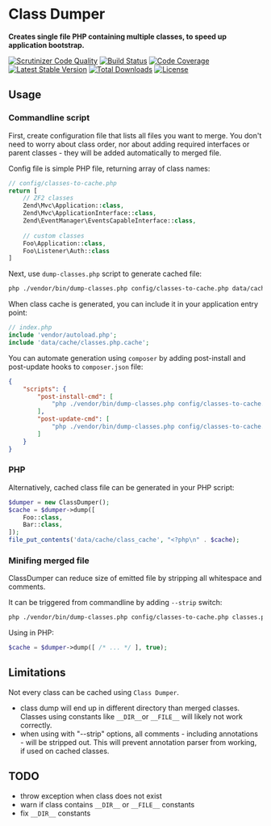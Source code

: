 Class Dumper
============

**Creates single file PHP containing multiple classes, to speed up application bootstrap.**

[![Scrutinizer Code Quality](https://scrutinizer-ci.com/g/mtymek/class-dumper/badges/quality-score.png?b=master)](https://scrutinizer-ci.com/g/mtymek/class-dumper/?branch=master)
[![Build Status](https://scrutinizer-ci.com/g/mtymek/class-dumper/badges/build.png?b=master)](https://scrutinizer-ci.com/g/mtymek/class-dumper/build-status/master)
[![Code Coverage](https://scrutinizer-ci.com/g/mtymek/class-dumper/badges/coverage.png?b=master)](https://scrutinizer-ci.com/g/mtymek/class-dumper/?branch=master)
[![Latest Stable Version](https://poser.pugx.org/mtymek/class-dumper/v/stable)](https://packagist.org/packages/mtymek/class-dumper)
[![Total Downloads](https://poser.pugx.org/mtymek/class-dumper/downloads)](https://packagist.org/packages/mtymek/class-dumper)
[![License](https://poser.pugx.org/mtymek/class-dumper/license)](https://packagist.org/packages/mtymek/class-dumper)

Usage
-----

### Commandline script

First, create configuration file that lists all files you want to merge. You don't need 
to worry about class order, nor about adding required interfaces or parent classes - they 
will be added automatically to merged file. 

Config file is simple PHP file, returning array of class names:
 
```php
// config/classes-to-cache.php
return [
    // ZF2 classes
    Zend\Mvc\Application::class,
    Zend\Mvc\ApplicationInterface::class,
    Zend\EventManager\EventsCapableInterface::class,
   
    // custom classes
    Foo\Application::class,
    Foo\Listener\Auth::class    
]
```
 
Next, use `dump-classes.php` script to generate cached file: 

```bash
php ./vendor/bin/dump-classes.php config/classes-to-cache.php data/cache/classes.php.cache
```

When class cache is generated, you can include it in your application entry point: 

```php
// index.php
include 'vendor/autoload.php';
include 'data/cache/classes.php.cache';
```

You can automate generation using `composer` by adding post-install and post-update hooks
to `composer.json` file:

```json
{
    "scripts": {
        "post-install-cmd": [
            "php ./vendor/bin/dump-classes.php config/classes-to-cache.php data/cache/classes.php.cache-raw",
        ],
        "post-update-cmd": [
            "php ./vendor/bin/dump-classes.php config/classes-to-cache.php data/cache/classes.php.cache-raw",
        ]
    }
}
```

### PHP

Alternatively, cached class file can be generated in your PHP script:

```php
$dumper = new ClassDumper();
$cache = $dumper->dump([
    Foo::class,
    Bar::class,
]);
file_put_contents('data/cache/class_cache', "<?php\n" . $cache);
```

### Minifing merged file

ClassDumper can reduce size of emitted file by stripping all whitespace and comments.

It can be triggered from commandline by adding `--strip` switch:

 ```bash
php ./vendor/bin/dump-classes.php config/classes-to-cache.php classes.php.cache --strip
```
 
Using in PHP:
 
```php
$cache = $dumper->dump([ /* ... */ ], true);
```

Limitations
-----------

Not every class can be cached using `Class Dumper`. 

* class dump will end up in different directory than merged classes. Classes using constants 
like `__DIR__`or `__FILE__` will likely not work correctly.
* when using with "--strip" options, all comments - including annotations - will be stripped 
out. This will prevent annotation parser from working, if used on cached classes.

TODO
----

* throw exception when class does not exist
* warn if class contains `__DIR__` or `__FILE__` constants
* fix `__DIR__` constants
